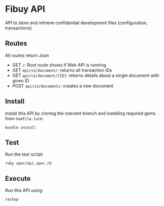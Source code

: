 # Fibuy API

API to store and retrieve confidential development files (configuration, transactions)

## Routes

All routes return Json

- GET `/`: Root route shows if Web API is running
- GET `api/v1/document/`: returns all transaction IDs
- GET `api/v1/document/[ID]`: returns details about a single document with given ID
- POST `api/v1/document/`: creates a new document

## Install

Install this API by cloning the *relevant branch* and installing required gems from `Gemfile.lock`:

```shell
bundle install
```

## Test

Run the test script:

```shell
ruby spec/api_spec.rb
```

## Execute

Run this API using:

```shell
rackup
```